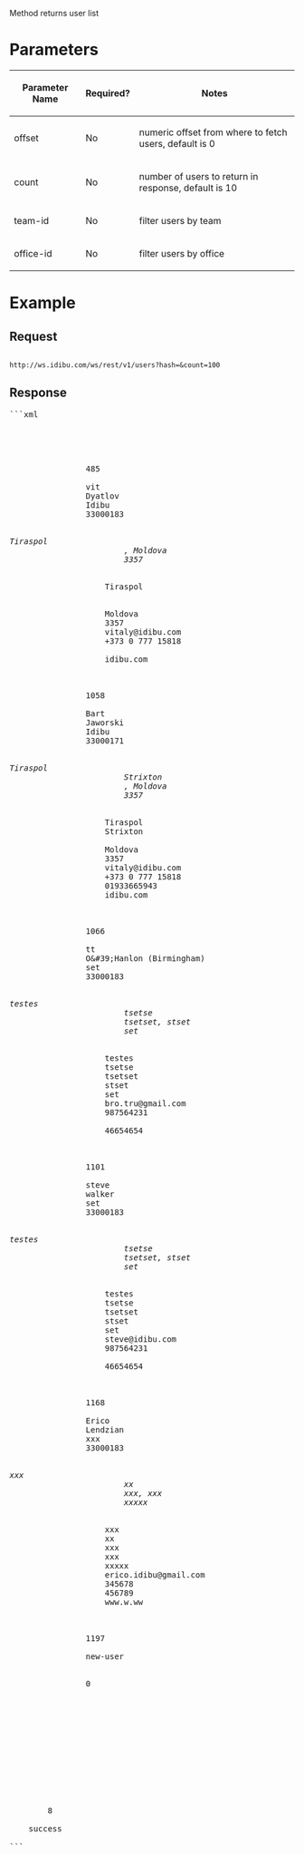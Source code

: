 <p>Method returns user list</p>
<h1>
	Parameters</h1>
<table cellpadding="2" cellspacing="0" class="t1" width="1084.0">
	<thead>
		<tr>
			<th class="td1" scope="col" valign="middle">
				<p class="p1"><b>Parameter Name</b></p>
			</th>
			<th class="td2" scope="col" valign="middle">
				<p class="p1"><b>Required?</b></p>
			</th>
			<th class="td3" scope="col" valign="middle">
				<p class="p1"><b>Notes</b></p>
			</th>
		</tr>
	</thead>
	<tbody>
		<tr>
			<td class="td1" valign="middle">
				<p class="p2">offset</p>
			</td>
			<td class="td2" valign="middle">
				<p class="p2">No</p>
			</td>
			<td class="td3" valign="middle">
				<p class="p2">numeric offset from where to fetch users, default is 0</p>
			</td>
		</tr>
		<tr>
			<td class="td1" valign="middle">
				<p class="p2">count</p>
			</td>
			<td class="td2" valign="middle">
				<p class="p2">No</p>
			</td>
			<td class="td3" valign="middle">
				<p class="p2">number of users to return in response, default is 10</p>
			</td>
		</tr>
		<tr>
			<td class="td1" valign="middle">
				<p class="p2">team-id</p>
			</td>
			<td class="td2" valign="middle">
				<p class="p2">No</p>
			</td>
			<td class="td3" valign="middle">
				<p class="p2">filter users by team</p>
			</td>
		</tr>
		<tr>
			<td class="td1" valign="middle">
				<p class="p2">office-id</p>
			</td>
			<td class="td2" valign="middle">
				<p class="p2">No</p>
			</td>
			<td class="td3" valign="middle">
				<p class="p2">filter users by office</p>
			</td>
		</tr>
	</tbody>
</table>
<h1>
	Example</h1>
<h2>
	Request</h2>
<pre>
<code>
http://ws.idibu.com/ws/rest/v1/users?hash=<your hash>&count=100
</code></pre>
<h2>
	Response</h2>
<pre>
```xml
<?xml version="1.0" encoding="utf8"?>
<idibu generator="idibu" version="1.0">
    <response>
        <users>
            <user>
                <id>485</id>
                <title></title>
                <firstname>vit</firstname>
                <lastname>Dyatlov</lastname>
                <company>Idibu</company>
                <team-id>33000183</team-id>
                <contacts>
                    <address>Tiraspol
                        , Moldova
                        3357
                    </address>
                    <address-line1>Tiraspol</address-line1>
                    <address-line2></address-line2>
                    <address-line3></address-line3>
                    <country>Moldova</country>
                    <postcode>3357</postcode>
                    <email>vitaly@idibu.com</email>
                    <phone>+373 0 777 15818</phone>
                    <fax></fax>
                    <www>idibu.com</www>
                </contacts>
            </user>
            <user>
                <id>1058</id>
                <title></title>
                <firstname>Bart</firstname>
                <lastname>Jaworski</lastname>
                <company>Idibu</company>
                <team-id>33000171</team-id>
                <contacts>
                    <address>Tiraspol
                        Strixton
                        , Moldova
                        3357
                    </address>
                    <address-line1>Tiraspol</address-line1>
                    <address-line2>Strixton</address-line2>
                    <address-line3></address-line3>
                    <country>Moldova</country>
                    <postcode>3357</postcode>
                    <email>vitaly@idibu.com</email>
                    <phone>+373 0 777 15818</phone>
                    <fax>01933665943</fax>
                    <www>idibu.com</www>
                </contacts>
            </user>
            <user>
                <id>1066</id>
                <title></title>
                <firstname>tt</firstname>
                <lastname>O&amp;#39;Hanlon (Birmingham)</lastname>
                <company>set</company>
                <team-id>33000183</team-id>
                <contacts>
                    <address>testes
                        tsetse
                        tsetset, stset
                        set
                    </address>
                    <address-line1>testes</address-line1>
                    <address-line2>tsetse</address-line2>
                    <address-line3>tsetset</address-line3>
                    <country>stset</country>
                    <postcode>set</postcode>
                    <email>bro.tru@gmail.com</email>
                    <phone>987564231</phone>
                    <fax></fax>
                    <www>46654654</www>
                </contacts>
            </user>
            <user>
                <id>1101</id>
                <title></title>
                <firstname>steve</firstname>
                <lastname>walker</lastname>
                <company>set</company>
                <team-id>33000183</team-id>
                <contacts>
                    <address>testes
                        tsetse
                        tsetset, stset
                        set
                    </address>
                    <address-line1>testes</address-line1>
                    <address-line2>tsetse</address-line2>
                    <address-line3>tsetset</address-line3>
                    <country>stset</country>
                    <postcode>set</postcode>
                    <email>steve@idibu.com</email>
                    <phone>987564231</phone>
                    <fax></fax>
                    <www>46654654</www>
                </contacts>
            </user>
            <user>
                <id>1168</id>
                <title></title>
                <firstname>Erico</firstname>
                <lastname>Lendzian</lastname>
                <company>xxx</company>
                <team-id>33000183</team-id>
                <contacts>
                    <address>xxx
                        xx
                        xxx, xxx
                        xxxxx
                    </address>
                    <address-line1>xxx</address-line1>
                    <address-line2>xx</address-line2>
                    <address-line3>xxx</address-line3>
                    <country>xxx</country>
                    <postcode>xxxxx</postcode>
                    <email>erico.idibu@gmail.com</email>
                    <phone>345678</phone>
                    <fax>456789</fax>
                    <www>www.w.ww</www>
                </contacts>
            </user>
            <user>
                <id>1197</id>
                <title></title>
                <firstname>new-user</firstname>
                <lastname></lastname>
                <company></company>
                <team-id>0</team-id>
                <contacts>
                    <address-line1></address-line1>
                    <address-line2></address-line2>
                    <address-line3></address-line3>
                    <country></country>
                    <postcode></postcode>
                    <email></email>
                    <phone></phone>
                    <fax></fax>
                    <www></www>
                </contacts>
            </user>
        </users>
        <total>8</total>
    </response>
    <status>success</status>
</idibu>
```
